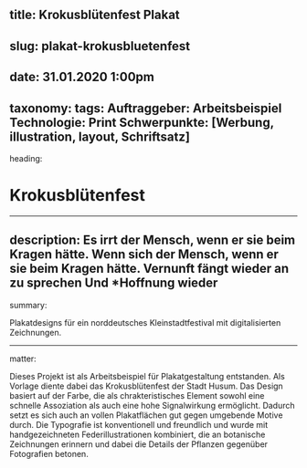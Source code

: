 title: Krokusblütenfest Plakat
----
slug: plakat-krokusbluetenfest
----
date: 31.01.2020 1:00pm
----
taxonomy:
  tags:
    Auftraggeber: Arbeitsbeispiel
    Technologie: Print
    Schwerpunkte: [Werbung, illustration, layout, Schriftsatz]
----
heading:
# Krokusblütenfest
----
description:
Es irrt der Mensch, wenn er sie beim Kragen hätte. Wenn sich der Mensch, wenn er sie beim Kragen hätte. Vernunft fängt wieder an zu sprechen Und *Hoffnung wieder
----
summary:

Plakatdesigns für ein norddeutsches Kleinstadtfestival mit digitalisierten Zeichnungen.

----
matter:

Dieses Projekt ist als Arbeitsbeispiel für Plakatgestaltung entstanden. Als Vorlage diente dabei das Krokusblütenfest der Stadt Husum. Das Design basiert auf der Farbe, die als chrakteristisches Element sowohl eine schnelle Assoziation als auch eine hohe Signalwirkung ermöglicht. Dadurch setzt es sich auch an vollen Plakatflächen gut gegen umgebende Motive durch. Die Typografie ist konventionell und freundlich und wurde mit handgezeichneten Federillustrationen kombiniert, die an botanische Zeichnungen erinnern und dabei die Details der Pflanzen gegenüber Fotografien betonen.
